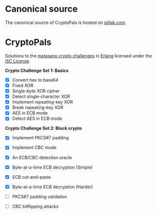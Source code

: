Canonical source
================
The canonical source of CryptoPals is hosted on [gitlab.com](https://gitlab.com/schutm/CryptoPals).

# CryptoPals
Solutions to the [matasano crypto challenges](http://cryptopals.com) in [Erlang](http://erlang.org) licensed under the [ISC License](LICENSE).

**Crypto Challenge Set 1: Basics**
  - [x] Convert hex to base64
  - [x] Fixed XOR
  - [x] Single-byte XOR cipher
  - [x] Detect single-character XOR
  - [x] Implement repeating-key XOR
  - [x] Break repeating-key XOR
  - [x] AES in ECB mode
  - [x] Detect AES in ECB mode

**Crypto Challenge Set 2: Block crypto**
  - [x] Implement PKCS#7 padding
  - [x] Implement CBC mode
  - [x] An ECB/CBC detection oracle
  - [x] Byte-at-a-time ECB decryption (Simple)
  - [x] ECB cut-and-paste
  - [x] Byte-at-a-time ECB decryption (Harder)
  - [ ] PKCS#7 padding validation
  - [ ] CBC bitflipping attacks
  
